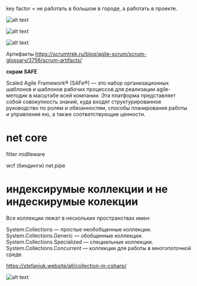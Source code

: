key factor = не работать в большом в городе, а работать в проекте.


![alt text](https://static.probusiness.by/n/04/6/skram_master_1.jpg)

![alt text](https://finswin.com/netcat_files/userfiles/Proektoved/Metody/38.jpg)


![alt text](
https://www.slideteam.net/media/catalog/product/cache/1280x720/s/c/scrum_process_framework_agile_scrum_artifacts_slide01.jpg)


Артифакты 
https://scrumtrek.ru/blog/agile-scrum/scrum-glossary/3756/scrum-artifacts/

**скрам SAFE**

Scaled Agile Framework® (SAFe®) — это набор организационных шаблонов и шаблонов рабочих процессов для реализации agile-методик в масштабе всей компании. Эта платформа представляет собой совокупность знаний, куда входят структурированное руководство по ролям и обязанностям, способы планирования работы и управления ею, а также соответствующие ценности.




# net core

filter midlleware

wcf (биндинги)
net.pipe



# индексирумые коллекции и не индескирумые колекции

Все коллекции лежат в нескольких пространствах имен:

System.Collections — простые необобщенные коллекции.
System.Collections.Generic — обобщенные коллекции.
System.Collections.Specialized — специальные коллекции.
System.Collections.Concurrent — коллекции для работы в многопоточной среде.

https://stefaniuk.website/all/collection-in-csharp/

![alt text](https://stefaniuk.website/pictures/collection-compexity-4.png)

